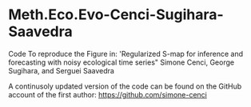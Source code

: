 # Meth.Eco.Evo-Cenci-Sugihara-Saavedra

Code To reproduce the Figure in:
'Regularized S-map for inference and forecasting with noisy ecological time series"
Simone Cenci, George Sugihara, and Serguei Saavedra


A continusoly updated version of the code can be found on the GitHub account of the first author:
https://github.com/simone-cenci
